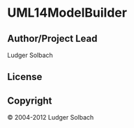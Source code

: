 UML14ModelBuilder
=================

Author/Project Lead
-------------------
Ludger Solbach

License
-------


Copyright
---------
© 2004-2012 Ludger Solbach



